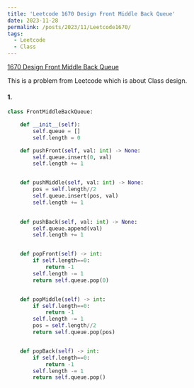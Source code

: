 ```yaml
---
title: 'Leetcode 1670 Design Front Middle Back Queue'
date: 2023-11-28
permalink: /posts/2023/11/Leetcode1670/
tags:
  - Leetcode
  - Class
---
```




[1670 Design Front Middle Back Queue](https://leetcode.cn/problems/design-front-middle-back-queue/)



This is a problem from Leetcode which is about Class design.

#### 1.

```python
class FrontMiddleBackQueue:

    def __init__(self):
        self.queue = []
        self.length = 0

    def pushFront(self, val: int) -> None:
        self.queue.insert(0, val)
        self.length += 1


    def pushMiddle(self, val: int) -> None:
        pos = self.length//2
        self.queue.insert(pos, val)
        self.length += 1
        

    def pushBack(self, val: int) -> None:
        self.queue.append(val)
        self.length += 1


    def popFront(self) -> int:
        if self.length==0:
            return -1
        self.length -= 1
        return self.queue.pop(0)


    def popMiddle(self) -> int:
        if self.length==0:
            return -1
        self.length -= 1
        pos = self.length//2
        return self.queue.pop(pos)


    def popBack(self) -> int:
        if self.length==0:
            return -1
        self.length -= 1
        return self.queue.pop()
```





